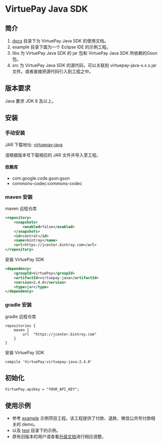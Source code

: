 # VirtuePay Java SDK

## 简介

1. [docs](/docs) 目录下为 VirtuePay Java SDK 的使用文档。
2. example 目录下面为一个 Eclipse IDE 的示例工程。
3. libs 为 VirtuePay Java SDK 的 jar 包和 VirtuePay Java SDK 所依赖的Gson 包。
4. src 为 VirtuePay Java SDK 的源代码，可以关联到 virtuepay-java-x.x.x.jar 文件。或者直接把源代码引入到工程之中。

## 版本要求

Java 要求 JDK 8 及以上。

## 安装

### 手动安装

JAR 下载地址: [virtuepay-java](https://jcenter.bintray.com/VirtuePay/virtuepay-java/)

请根据版本号下载相应的 JAR 文件并导入至工程。

#### 依赖库

- com.google.code.gson:gson
- commons-codec:commons-codec

### maven 安装

maven 远程仓库

``` xml
<repository>
    <snapshots>
        <enabled>false</enabled>
    </snapshots>
    <id>central</id>
    <name>bintray</name>
    <url>https://jcenter.bintray.com</url>
</repository>
```

安装 VirtuePay SDK

``` xml
<dependency>
    <groupId>VirtuePay</groupId>
    <artifactId>virtuepay-java</artifactId>
    <version>2.4.0</version>
    <type>jar</type>
</dependency>
```

### gradle 安装

gradle 远程仓库

```
repositories {
    maven {
        url  "https://jcenter.bintray.com"
    }
}
```

安装 VirtuePay SDK

```
compile 'VirtuePay:virtuepay-java:2.4.0'
```

## 初始化

```
VirtuePay.apiKey = "YOUR_API_KEY";
```

## 使用示例

- 参考 [example](/example) 示例项目工程。该工程提供了付款、退款、微信公共号付款相关的 demo。
- 以及 [test](/src/test/java/com/virtuepay) 目录下的示例。
- 原有旧版本的用户请查看[升级文档](/docs/update/)进行相应调整。
